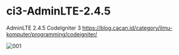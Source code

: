 # ci3-AdminLTE-2.4.5
AdminLTE 2.4.5 CodeIgniter 3
https://blog.cacan.id/category/ilmu-komputer/programming/codeigniter/


![001](https://user-images.githubusercontent.com/51890752/78505705-784c6780-779f-11ea-8fed-6f8fee29006d.jpg)

